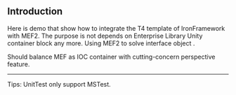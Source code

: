 Introduction
--------------------------------------------------------
Here is demo that show how to integrate the T4 template of IronFramework with MEF2.
The purpose is not depends on Enterprise Library Unity container block any more. 
Using MEF2 to solve interface object .

Should balance MEF as IOC container with cutting-concern perspective feature.


----------------------------------------------------------
Tips: UnitTest only support MSTest.